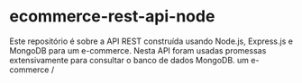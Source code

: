 # ecommerce-rest-api-node
Este repositório é sobre a API REST construída usando Node.js, Express.js e MongoDB para um e-commerce. Nesta API foram usadas promessas extensivamente para consultar o banco de dados MongoDB. um e-commerce /

